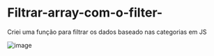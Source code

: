 # Filtrar-array-com-o-filter-
Criei uma função para filtrar os dados baseado nas categorias em JS

![image](https://user-images.githubusercontent.com/80071063/164087270-7c6924f9-6623-40e8-aee8-4498cdfb4bf8.png)

